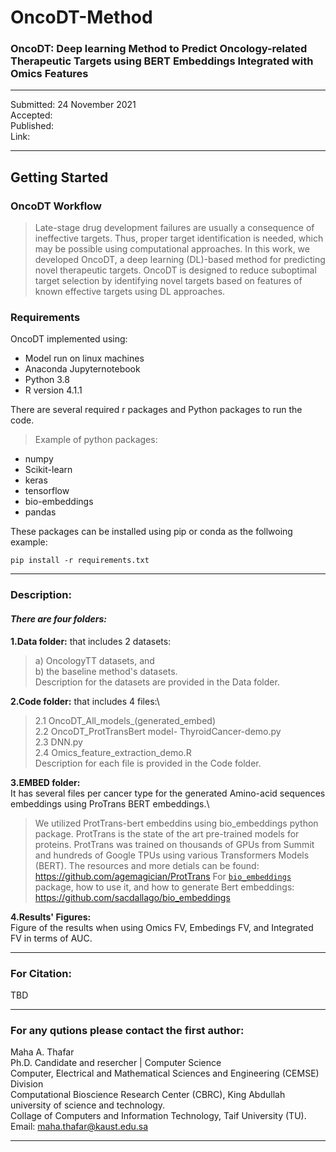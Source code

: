 # OncoDT-Method
### OncoDT: Deep learning Method to Predict Oncology-related Therapeutic Targets using BERT Embeddings Integrated with Omics Features

----------------------------------------------
Submitted: 24 November 2021\
Accepted:\
Published:\
Link:

--------------------------------------

## Getting Started


### OncoDT Workflow
> Late-stage drug development failures are usually a consequence of ineffective targets. Thus, proper target identification is needed, which may be possible using computational approaches. In this work, we developed OncoDT, a deep learning (DL)-based method for predicting novel therapeutic targets. OncoDT is designed to reduce suboptimal target selection by identifying novel targets based on features of known effective targets using DL approaches.



### Requirements
OncoDT implemented using:
- Model run on linux machines
- Anaconda Jupyternotebook
- Python 3.8
- R version 4.1.1

There are several required r packages and Python packages to run the code.
> Example of python packages:
- numpy
- Scikit-learn
- keras
- tensorflow
- bio-embeddings
- pandas

These packages can be installed using pip or conda as the follwoing example:
```
pip install -r requirements.txt
```
----

### Description:
#### *There are four folders:*

  **1.Data folder:** that includes 2 datasets:
  > a) OncologyTT datasets, and\
  > b) the baseline method's datasets.\
  > Description for the datasets are provided in the Data folder.
  
  **2.Code folder:** that includes 4 files:\
  > 2.1 OncoDT_All_models_(generated_embed)\
  > 2.2 OncoDT_ProtTransBert model- ThyroidCancer-demo.py\
  > 2.3 DNN.py\
  > 2.4 Omics_feature_extraction_demo.R\
  > Description for each file is provided in the Code folder.
     
  **3.EMBED folder:**\
  It has several files per cancer type for the generated Amino-acid sequences embeddings using ProTrans BERT embeddings.\
  > We utilized ProtTrans-bert embeddins using bio_embeddings python package.
  > ProtTrans is the state of the art pre-trained models for proteins. ProtTrans was trained on thousands of GPUs from Summit and hundreds of Google TPUs using various Transformers Models (BERT). The resources and more detials can be found: https://github.com/agemagician/ProtTrans
  > For [`bio_embeddings`](https://github.com/sacdallago/bio_embeddings) package, how to use it, and how to generate Bert embeddings:\
  > https://github.com/sacdallago/bio_embeddings
  
  **4.Results' Figures:**\
  Figure of the results when using Omics FV, Embedings FV, and Integrated FV in terms of AUC.

-----------------------------------------------
### For Citation:
TBD

--------------------------------------------------------------------
### For any qutions please contact the first author:

Maha A. Thafar \
Ph.D. Candidate and resercher | Computer Science\
Computer, Electrical and Mathematical Sciences and Engineering (CEMSE) Division\
Computational Bioscience Research Center (CBRC), King Abdullah university of science and technology.\
Collage of Computers and Information Technology, Taif University (TU).\
Email: maha.thafar@kaust.edu.sa

----
